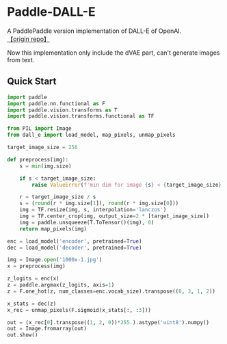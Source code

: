 # Paddle-DALL-E
A PaddlePaddle version implementation of DALL-E of OpenAI. [【origin repo】](https://github.com/openai/DALL-E)

Now this implementation only include the dVAE part, can't generate images from text.

## Quick Start
```python
import paddle
import paddle.nn.functional as F
import paddle.vision.transforms as T
import paddle.vision.transforms.functional as TF

from PIL import Image
from dall_e import load_model, map_pixels, unmap_pixels

target_image_size = 256

def preprocess(img):
    s = min(img.size)

    if s < target_image_size:
        raise ValueError(f'min dim for image {s} < {target_image_size}')

    r = target_image_size / s
    s = (round(r * img.size[1]), round(r * img.size[0]))
    img = TF.resize(img, s, interpolation='lanczos')
    img = TF.center_crop(img, output_size=2 * [target_image_size])
    img = paddle.unsqueeze(T.ToTensor()(img), 0)
    return map_pixels(img)

enc = load_model('encoder', pretrained=True)
dec = load_model('decoder', pretrained=True)

img = Image.open('1000x-1.jpg')
x = preprocess(img)

z_logits = enc(x)
z = paddle.argmax(z_logits, axis=1)
z = F.one_hot(z, num_classes=enc.vocab_size).transpose((0, 3, 1, 2))

x_stats = dec(z)
x_rec = unmap_pixels(F.sigmoid(x_stats[:, :3]))

out = (x_rec[0].transpose((1, 2, 0))*255.).astype('uint8').numpy()
out = Image.fromarray(out)
out.show()
```